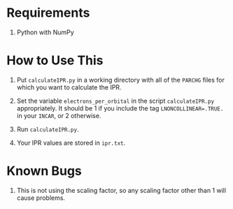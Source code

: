 # Requirements

1. Python with NumPy

# How to Use This

1. Put `calculateIPR.py` in a working directory with all of the `PARCHG` files for which you want to calculate the IPR.

1. Set the variable `electrons_per_orbital` in the script `calculateIPR.py` appropriately. It should be 1 if you include the tag `LNONCOLLINEAR=.TRUE.` in your `INCAR`, or 2 otherwise.

1. Run `calculateIPR.py`.

1. Your IPR values are stored in `ipr.txt`.

# Known Bugs

1. This is not using the scaling factor, so any scaling factor other than 1 will cause problems.